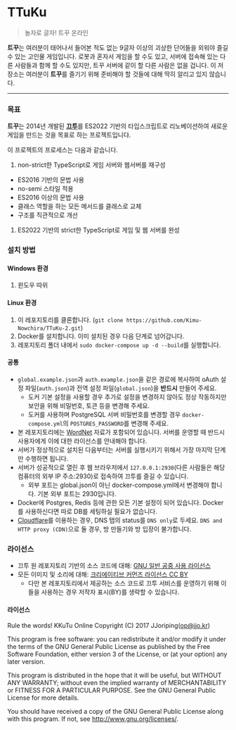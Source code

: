 # TTuKu
> 놀자로 글자! 트꾸 온라인

**트꾸**는 여러분이 태어나서 들어본 적도 없는 9글자 이상의 괴상한 단어들을 외워야 즐길 수 있는 고인물 게임입니다.
로봇과 혼자서 게임을 할 수도 있고, 서버에 접속해 있는 다른 사람들과 함께 할 수도 있지만, 트꾸 서버에 같이 할 다른 사람은 없을 겁니다.
이 저장소는 여러분이 **트꾸**를 즐기기 위해 준비해야 할 것들에 대해 딱히 알리고 있지 않습니다.

---
### 목표
**트꾸**는 2014년 개발된 [**끄투**](https://github.com/JJoriping/KKuTu)를 ES2022 기반의 타입스크립트로 리노베이션하여 새로운 게임을 만드는 것을 목표로 하는 프로젝트입니다.

이 프로젝트의 프로세스는 다음과 같습니다.
1. non-strict한 TypeScript로 게임 서버와 웹서버를 재구성
  - ES2016 기반의 문법 사용
  - no-semi 스타일 적용
  - ES2016 이상의 문법 사용
  - 클래스 역할을 하는 모든 메서드를 클래스로 교체
  - 구조를 직관적으로 개선
  
1. ES2022 기반의 strict한 TypeScript로 게임 및 웹 서버를 완성


### 설치 방법
#### Windows 환경
1. 윈도우 따위

#### Linux 환경
1. 이 레포지토리를 클론합니다. (`git clone https://github.com/Kimu-Nowchira/TTuKu-2.git`)
1. Docker를 설치합니다. 이미 설치된 경우 다음 단계로 넘어갑니다.
1. 레포지토리 폴더 내에서 `sudo docker-compose up -d --build`를 실행합니다.

#### 공통
- `global.example.json`과 `auth.example.json`을 같은 경로에 복사하여 oAuth 설정 파일(`auth.json`)과 전역 설정 파일(`global.json`)을 **반드시** 만들어 주세요.
  - 도커 기본 설정을 사용할 경우 추가로 설정을 변경하지 않아도 정상 작동하지만 보안을 위해 비밀번호, 토큰 등을 변경해 주세요.
  - 도커를 사용하며 PostgreSQL 서버 비밀번호를 변경할 경우 `docker-compose.yml`의 `POSTGRES_PASSWORD`를 변경해 주세요.
- 본 레포지토리에는 [WordNet](https://wordnet.princeton.edu/) 자료가 포함되어 있습니다. 서버를 운영할 때 반드시 사용자에게 이에 대한 라이선스를 안내해야 합니다.
- 서버가 정상적으로 설치된 다음부터는 서버를 실행시키기 위해서 가장 마지막 단계만 수행하면 됩니다.
- 서버가 성공적으로 열린 후 웹 브라우저에서 `127.0.0.1:2930`(다른 사람들은 해당 컴퓨터의 외부 IP 주소:2930)로 접속하여 끄투를 즐길 수 있습니다.
  - 외부 포트는 global.json이 아닌 docker-compose.yml에서 변경해야 합니다. 기본 외부 포트는 2930입니다.
- Docker에 Postgres, Redis 등에 관한 모든 기본 설정이 되어 있습니다. Docker를 사용하신다면 따로 DB를 세팅하실 필요가 없습니다.
- [Cloudflare](https://www.cloudflare.com/)를 이용하는 경우, DNS 탭의 status를 `DNS only`로 두세요. `DNS and HTTP proxy (CDN)`으로 둘 경우, 방 만들기와 방 입장이 불가합니다.

### 라이선스
- 끄투 원 레포지토리 기반의 소스 코드에 대해: [GNU 일반 공중 사용 라이선스](https://github.com/JJoriping/KKuTu/blob/master/LICENSE)
- 모든 이미지 및 소리에 대해: [크리에이티브 커먼즈 라이선스 CC BY](https://creativecommons.org/licenses/by/4.0/)
	- 다만 본 레포지토리에서 제공하는 소스 코드로 끄투 서비스를 운영하기 위해 이들을 사용하는 경우 저작자 표시(BY)를 생략할 수 있습니다.

#### 라이선스
Rule the words! KKuTu Online
Copyright (C) 2017 JJoriping(op@jjo.kr)

This program is free software: you can redistribute it and/or modify
it under the terms of the GNU General Public License as published by
the Free Software Foundation, either version 3 of the License, or
(at your option) any later version.

This program is distributed in the hope that it will be useful,
but WITHOUT ANY WARRANTY; without even the implied warranty of
MERCHANTABILITY or FITNESS FOR A PARTICULAR PURPOSE.  See the
GNU General Public License for more details.

You should have received a copy of the GNU General Public License
along with this program. If not, see <http://www.gnu.org/licenses/>.